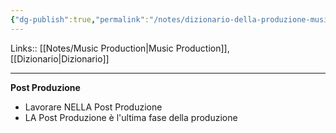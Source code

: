```yaml
---
{"dg-publish":true,"permalink":"/notes/dizionario-della-produzione-musicale/"}
---
```


Links:: [[Notes/Music Production\|Music Production]], [[Dizionario\|Dizionario]]

---

**Post Produzione**
- Lavorare NELLA Post Produzione
- LA Post Produzione è l'ultima fase della produzione 

